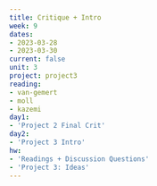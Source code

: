 ```yaml
---
title: Critique + Intro
week: 9
dates: 
- 2023-03-28
- 2023-03-30
current: false
unit: 3
project: project3
reading:
- van-gemert
- moll
- kazemi
day1:
- 'Project 2 Final Crit'
day2:
- 'Project 3 Intro'
hw:
- 'Readings + Discussion Questions'
- 'Project 3: Ideas'
---
```

